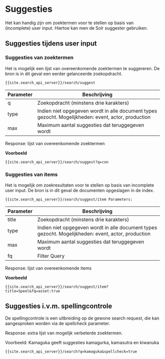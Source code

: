 ---
---

# Suggesties

Het kan handig zijn om zoektermen voor te stellen op basis van (incomplete) user input. Hiertoe kan men de Solr suggester gebruiken.

## Suggesties tijdens user input

### Suggesties van zoektermen

Het is mogelijk een lijst van overeenkomende zoektermen te suggereren. De bron is in dit geval een eerder gelanceerde zoekopdracht.

```
{{site.search_api_server}}/search/suggest
```

| Parameter	| Beschrijving |
|--|--|
|q|	Zoekopdracht (minstens drie karakters)|
|type|	Indien niet opgegeven wordt in alle document types gezocht. Mogelijkheden: event, actor, production
|max	| Maximum aantal suggesties dat teruggegeven wordt

Response: lijst van overeenkomende zoektermen

**Voorbeeld**

```
{{site.search_api_server}}/search/suggest?q=con
```

### Suggesties van items

Het is mogelijk om zoekresultaten voor te stellen op basis van incomplete user input. De bron is in dit geval de documenten opgeslagen in de index.

```
{{site.search_api_server}}/search/suggest/item Parameters:
```

| Parameter	| Beschrijving |
|--|--|
|title	| Zoekopdracht (minstens drie karakters)
|type |	Indien niet opgegeven wordt in alle document types gezocht. Mogelijkheden: event, actor, production
|max|	Maximum aantal suggesties dat teruggegeven wordt
|fq	| Filter Query|

Response: lijst van overeenkomende items

**Voorbeeld**

```
{{site.search_api_server}}/search/suggest/item?title=Speel&fq=asset:true
```

## Suggesties i.v.m. spellingcontrole

De spellingcontrole is een uitbreiding op de gewone search request, die kan aangesproken worden via de spellcheck parameter.

Response: extra lijst van mogelijk verbeterde zoektermen.

Voorbeeld: Kamaguka geeft suggesties kamagurka, kamasutra en kiwanuka


```
{{site.search_api_server}}/search?q=kamaguka&spellcheck=true
```
